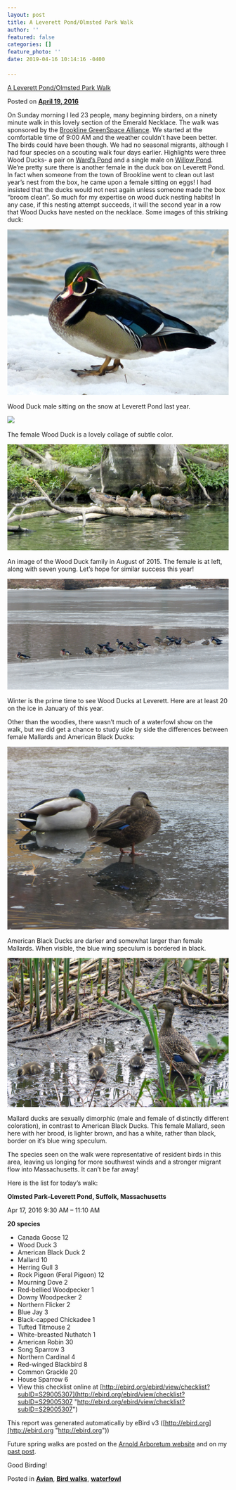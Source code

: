 ```yaml
---
layout: post
title: A Leverett Pond/Olmsted Park Walk
author: ''
featured: false
categories: []
feature_photo: ''
date: 2019-04-16 10:14:16 -0400

---
```

[A Leverett Pond/Olmsted Park Walk](https://web.archive.org/web/20171113131919/http://www.arbotopia.com/a-leverett-pondolmsted-park-walk/)

Posted on [**April 19, 2016**](https://web.archive.org/web/20171113131919/http://www.arbotopia.com/a-leverett-pondolmsted-park-walk/ "2:35 pm")

On Sunday morning I led 23 people, many beginning birders, on a ninety minute walk in this lovely section of the Emerald Necklace. The walk was sponsored by the [Brookline GreenSpace Alliance](https://web.archive.org/web/20171113131919/http://www.brooklinegreenspace.org/). We started at the comfortable time of 9:00 AM and the weather couldn’t have been better. The birds could have been though. We had no seasonal migrants, although I had four species on a scouting walk four days earlier. Highlights were three Wood Ducks- a pair on [Ward’s Pond](https://web.archive.org/web/20171113131919/http://rememberjamaicaplain.blogspot.com/2009/10/wards-pond.html) and a single male on [Willow Pond](http://www.emeraldnecklace.org/park-overview/olmsted-park/). We’re pretty sure there is another female in the duck box on Leverett Pond. In fact when someone from the town of Brookline went to clean out last year’s nest from the box, he came upon a female sitting on eggs! I had insisted that the ducks would not nest again unless someone made the box “broom clean”. So much for my expertise on wood duck nesting habits! In any case, if this nesting attempt succeeds, it will the second year in a row that Wood Ducks have nested on the necklace. Some images of this striking duck:

![](/images/P1090463-1.jpg)

Wood Duck male sitting on the snow at Leverett Pond last year.

![](/images/P1060152.jpg)

The female Wood Duck is a lovely collage of subtle color.

![](/images/P1100739-1.jpg)

An image of the Wood Duck family in August of 2015. The female is at left, along with seven young. Let’s hope for similar success this year!

![](/images/P1110588.jpg)

Winter is the prime time to see Wood Ducks at Leverett. Here are at least 20 on the ice in January of this year.

Other than the woodies, there wasn’t much of a waterfowl show on the walk, but we did get a chance to study side by side the differences between female Mallards and American Black Ducks:

![](/images/P1070569-1.jpg)

American Black Ducks are darker and somewhat larger than female Mallards. When visible, the blue wing speculum is bordered in black.

![](/images/P1090275.jpg)

Mallard ducks are sexually dimorphic (male and female of distinctly different coloration), in contrast to American Black Ducks. This female Mallard, seen here with her brood, is lighter brown, and has a white, rather than black, border on it’s blue wing speculum.

The species seen on the walk were representative of resident birds in this area, leaving us longing for more southwest winds and a stronger migrant flow into Massachusetts. It can’t be far away!

Here is the list for today’s walk:

**Olmsted Park–Leverett Pond, Suffolk, Massachusetts**

Apr 17, 2016 9:30 AM – 11:10 AM

**20 species**

* Canada Goose 12
* Wood Duck 3
* American Black Duck 2
* Mallard 10
* Herring Gull 3
* Rock Pigeon (Feral Pigeon) 12
* Mourning Dove 2
* Red-bellied Woodpecker 1
* Downy Woodpecker 2
* Northern Flicker 2
* Blue Jay 3
* Black-capped Chickadee 1
* Tufted Titmouse 2
* White-breasted Nuthatch 1
* American Robin 30
* Song Sparrow 3
* Northern Cardinal 4
* Red-winged Blackbird 8
* Common Grackle 20
* House Sparrow 6
* View this checklist online at [http://ebird.org/ebird/view/checklist?subID=S29005307](http://ebird.org/ebird/view/checklist?subID=S29005307 "http://ebird.org/ebird/view/checklist?subID=S29005307")

This report was generated automatically by eBird v3 ([http://ebird.org](http://ebird.org "http://ebird.org"))

Future spring walks are posted on the [Arnold Arboretum website](https://web.archive.org/web/20171113131919/http://my.arboretum.harvard.edu/Info.aspx?DayPlanner=1511&DayPlannerDate=4/30/2016) and on my [past post](https://web.archive.org/web/20171113131919/http://www.arbotopia.com/first-of-year-babies-and-spring-walks/).

Good Birding!

Posted in [**Avian**](https://web.archive.org/web/20171113131919/http://www.arbotopia.com/category/avian/), [**Bird walks**](https://web.archive.org/web/20171113131919/http://www.arbotopia.com/category/bird-walks/), [**waterfowl**](https://web.archive.org/web/20171113131919/http://www.arbotopia.com/category/waterfowl/)